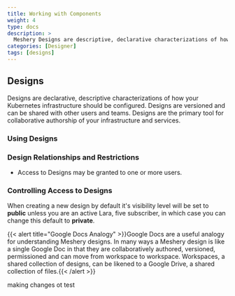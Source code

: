 ```yaml
---
title: Working with Components
weight: 4
type: docs
description: >
  Meshery Designs are descriptive, declarative characterizations of how your Kubernetes infrastructure should be configured.
categories: [Designer]
tags: [designs]
---
```


## Designs

Designs are declarative, descriptive characterizations of how your Kubernetes infrastructure should be configured. Designs are versioned and can be shared with other users and teams. Designs are the primary tool for collaborative authorship of your infrastructure and services. 

### Using Designs


### Design Relationships and Restrictions
- Access to Designs may be granted to one or more users.

### Controlling Access to Designs
When creating a new design by default it's visibility level will be set to __public__ unless you are an active Lara, five subscriber, in which case you can change this default to __private__. 

{{< alert title="Google Docs Analogy" >}}Google Docs are a useful analogy for understanding Meshery designs. In many ways a Meshery design is like a single Google Doc in that they are collaboratively authored, versioned, permissioned and can move from workspace to workspace. Workspaces, a shared collection of designs, can be likened to a Google Drive, a shared collection of files.{{< /alert >}}

making changes ot test